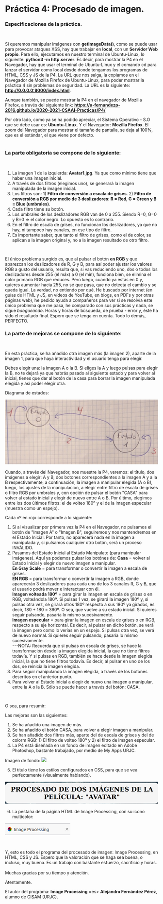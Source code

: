  # Práctica 4: Procesado de imagen.

### **Especificaciones de la práctica.**
<br>

Si queremos manipular imágenes con **getImageData()**, como se puede usar para provocar ataques XSS, hay que trabajar en **local**, con un **Servidor Web propio**. Para ello, ejecutamos en nuestro terminal de Ubuntu-Linux, lo siguiente: **python3 -m http.server**. Es decir, para mostrar la P4 en el Navegador, hay que usar el terminal de Ubuntu-Linux y el comando cd para lanzar el servidor como local desde donde tengamos los programas de HTML, CSS y JS de la P4. La URL que nos salga, la copiamos en el Navegador de Mozilla Firefox de Ubuntu-Linux, para poder mostrar la práctica 4 sin problemas de seguridad. La URL es la siguiente: **http://0.0.0.0:8000/index.html**.

Aunque también, se puede mostrar la P4 en el navegador de Mozilla Firefox, a través del siguiente link:
**https://a-fernandezp-2016.github.io/2020-2021-CSAAI-Practicas/P4/**

Por otro lado, como ya se ha podido apreciar, el Sistema Operativo - S.O que se debe usar es: **Ubuntu-Linux**. Y el Navegador: **Mozilla Firefox**. El zoom del Navegador para mostrar el tamaño de pantalla, se deja al 100%, que es el estándar, el que viene por defecto.
<br>
<br>

### **La parte obligatoria se compone de lo siguiente:**

<br>

1) La imagen 1 de la izquierda: **Avatar1.jpg**. Ya que como mínimo tiene que haber una imagen inicial.
2) A través de dos filtros (elegimos uno), se generará la imagen manipulada de la imagen inicial.
3) Los filtros son: 1) **Filtro de conversión a escala de grises**. 2) **Filtro de conversión a RGB por medio de 3 deslizadores: R = Red, G = Green y B = Blue (umbrales)**.
4) Cada filtro tiene su botón. 
5) Los umbrales de los deslizadores RGB van de 0 a 255. Siendo R=0, G=0 y B=0 => el color negro. Lo opuesto es lo contrario.
6) En el filtro de escala de grises, no funcionan los deslizadores, ya que no hay, ni tampoco hay canales, en ese tipo de filtro.
7) Es importante saber, que tanto el filtro de grises, como el de color, se aplican a la imagen original y, no a la imagen resultado de otro filtro.
<br>

El único problema surgido es, que al pulsar el botón **en RGB** y que aparezcan los deslizadores de R, G y B, para así poder ajustar los valores RGB a gusto del usuario, resulta que, si vas reduciendo uno, dos o todos los deslizadores desde 255 (el máx) a 0 (el min), funciona bien, se elimina el color primario RGB que reduces. Pero luego, cuando ya estás en 0 y, quieres aumentar hacia 255, no sé que pasa, que no detecta el cambio y se queda igual. La verdad, no entiendo por qué. He buscado por internet (en guías de HTML y JS, en vídeos de YouTube, en blogs, en PDFs y por otras páginas web), he pedido ayuda a compañeros para ver si se resolvía este único problema que me pasa, he comparado con sus prácticas y nada, se sigue *boogueando*. Horas y horas de búsqueda, de prueba - error y, éste ha sido el resultado final. Espero que se tenga en cuenta. Todo lo demás, PERFECTO.
<br>

### **La parte de mejoras se compone de lo siguiente:**

<br>

En esta práctica, se ha añadido otra imagen más (la imagen 2), aparte de la imagen 1, para que haya interactividad y el usuario tenga para elegir.

Debes elegir una: la imagen A o la B. Si eliges la A y luego pulsas para elegir la B, no te dejará ya que habrás pasado al siguiente estado y para volver al inicial, tienes que dar al botón de la casa para borrar la imagen manipulada elegida y así poder elegir otra.

Diagrama de estados:

![](States_Diagram.jpg)

Cuando, a través del Navegador, nos muestre la P4, veremos: el título, dos imágenes a elegir: A y B, dos botones correspondientes a la imagen A y a la B respectivamente, a continuación, la imagen a manipular elegida (A o B), luego, los ajustes de la manipulación, a elegir entre filtro de escala de grises o filtro RGB por umbrales y, con opción de pulsar el botón "CASA" para volver al estado inicial y elegir de nuevo entre A o B. Por último, elegimos entre los dos últimos filtros: el de volteo 180º y el de la imagen especular (muestra como un espejo).

Cada nº en rojo corresponde a lo siguiente:

1. Si al visualizar por primera vez la P4 en el Navegador, no pulsamos el botón de "Imagen A" o "Imagen B", seguiremos y nos mantendremos en el Estado Inicial. Por tanto, no aparecerá nada en la imagen a manipulada y, si pulsamos cualquier otro botón, será un proceso INVÁLIDO.
2. Pasamos del Estado Inicial al Estado Manipulate (para manipular imágenes). Aquí ya podemos pulsar los botónes de: 
    **Casa** = volver al Estado Inicial y elegir de nuevo imagen a manipular.<br>
    **En Gray Scale** = para transformar o convertir la imagen a escala de grises.<br>
    **EN RGB** = para transformar o convertir la imagen a RGB, donde aparecerán 3 deslizadores para cada uno de los 3 canales R, G y B, que el usuario podrá mover e interactuar con él.<br>
    **Imagen volteada 180º** = para girar la imagen en escala de grises o en RGB, volteándola 180º. Si pulsas 1 vez, se girará la imagen 180º y, si pulsas otra vez, se girará otros 180º respecto a sus 180º ya girados, es decir, 180 + 180 = 360º. O sea, que vuelve a su estado inicial. Si quieres seguir pulsando, pasaría lo mismo sucesivamente.<br>
    **Imagen especular** = para girar la imagen en escala de grises o en RGB, respecto a su eje horizontal. Es decir, al pulsar en dicho botón, se verá la imagen pero como lo verías en un espejo. Si pulsas otra vez, se verá de nuevo normal. Si quieres seguir pulsando, pasaría lo mismo sucesivamente.<br>
    ---NOTA: Recuerda que si pulsas en escala de grises, se hace la transformación desde la imagen elegida inicial, la que no tiene filtros todavía. Y si pulsas en RGB, también se hace desde la imagen elegida inicial, la que no tiene filtros todavía. Es decir, al pulsar en uno de los dos, se reinicia la imagen elegida.
3. Para seguir manipulando la imagen elegida, a través de los botones descritos en el anterior punto.
4. Para volver al Estado Inicial a elegir de nuevo una imagen a manipular, entre la A o la B. Sólo se puede hacer a través del botón: CASA.

<br>

O sea, para resumir:

Las mejoras son las siguientes:

1. Se ha añadido una imagen de más.
2. Se ha añadido el botón CASA, para volver a elegir imagen a manipular.
3. Se han añadido dos filtros más, aparte del de escala de grises y del de colorm RGB: 1) El filtro de volteo 180º y 2) el filtro de imagen especular.
4. La P4 está diseñada en un fondo de imagen editado en Adobe Photoshop, bastante trabajado, por medio de My Apps URJC.

Imagen de fondo:
![](Fondo.png)

5. El título tiene los estilos configurados en CSS, para que se vea perfectamente (visualmente hablando).

![](Titulo.png)

6. La pestaña de la página HTML de Image Processing, con su icono multicolor:

![](Cab_Image_Processing.png)

<br>

Y, esto es todo el programa del procesado de imagen: Image Processing, en HTML, CSS y JS. Espero que la valoración que se haga sea buena, o incluso, muy buena. Es un trabajo con bastante esfuerzo, sacrificio y horas.
<br>
<br>
Muchas gracias por su tiempo y atención.

Atentamente.

El autor del programa: **Image Processing** =es> **Alejandro Fernández Pérez**, alumno de GISAM (URJC).